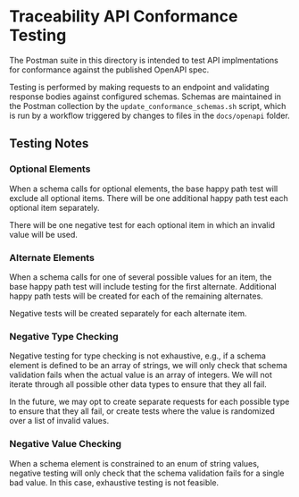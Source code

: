 # Traceability API Conformance Testing

The Postman suite in this directory is intended to test API implmentations for
conformance against the published OpenAPI spec.

Testing is performed by making requests to an endpoint and validating response
bodies against configured schemas. Schemas are maintained in the Postman collection
by the `update_conformance_schemas.sh` script, which is run by a workflow triggered
by changes to files in the `docs/openapi` folder.

## Testing Notes

### Optional Elements
When a schema calls for optional elements, the base happy path test will exclude all optional items. There will be one additional happy path test each optional item separately.

There will be one negative test for each optional item in which an invalid value will be used.

### Alternate Elements
When a schema calls for one of several possible values for an item, the base happy path test will include testing for the first alternate. Additional happy path tests will be created for each of the remaining alternates.

Negative tests will be created separately for each alternate item.

### Negative Type Checking
Negative testing for type checking is not exhaustive, e.g., if a schema element is defined to be an array of strings, we will only check that schema validation fails when the actual value is an array of integers. We will not iterate through all possible other data types to ensure that they all fail.

In the future, we may opt to create separate requests for each possible type to ensure that they all fail, or create tests where the value is randomized over a list of invalid values.

### Negative Value Checking
When a schema element is constrained to an enum of string values, negative testing will only check that the schema validation fails for a single bad value. In this case, exhaustive testing is not feasible.


